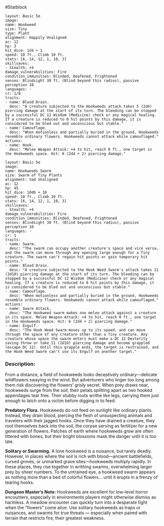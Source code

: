 #Statblock 
```statblock 
layout: Basic 5e 
image: 
name: Hookweed 
size: Tiny
type: Plant
alignment: Happily Unaligned
ac: 12
hp: 3
hit_dice: 1d4 + 1 
speed: 10 ft., Climb 10 ft.
stats: [6, 14, 12, 1, 10, 3]
skillsaves: 
- Stealth: +4
damage_vulnerabilities: Fire 
condition_immunities: Blinded, Deafened, Frightened
senses: Blindsight 30 ft. (Blind beyond this radius), passive perception 10
languages: -
cr: 1/8
traits: 
- name: Blood Drain.
  desc: "A creature subjected to the Hookweeds attack takes 5 (2d4) piercing damage at the start of its turn. The bleeding can be stopped by a successful DC 12 Wisdom (Medicine) check or any magical healing. If a creature is reduced to 0 hit points by this damage, it is considered to be bled out and unconscious but stable."
- name: Camouflage.
  desc: "When motionless and partially buried in the ground, Hookweeds resemble ordinary flowers. Hookweeds cannot attack while camouflaged."
actions: 
- name: Hook.
  desc: "Melee Weapon Attack: +4 to hit, reach 0 ft., one target in the Hookweeds space. Hit: 6 (2d4 + 2) piercing damage."
```

```statblock 
layout: Basic 5e 
image: 
name: Hookweeds Swarm
size: Swarm of Tiny Plants
alignment: Sad Unaligned
ac: 12
hp: 45
hit_dice: 10d6 + 10
speed: 10 ft., Climb 10 ft.
stats: [6, 14, 12, 1, 10, 3]
skillsaves: 
- Stealth: +4
damage_vulnerabilities: Fire 
condition_immunities: Blinded, Deafened, Frightened
senses: Blindsight 30 ft. (Blind beyond this radius), passive perception 10
languages: -
cr: 1
traits: 
- name: Swarm.
  desc: "The swarm can occupy another creature's space and vice versa, and the swarm can move through any opening large enough for a Tiny creature. The swarm can't regain hit points or gain temporary hit points."
- name: Blood Drain.
  desc: "A creature subjected to the Hook Weed Swarm's attack takes 11 (2d10) piercing damage at the start of its turn. The bleeding can be stopped by a successful DC 12 Wisdom (Medicine) check or any magical healing. If a creature is reduced to 0 hit points by this damage, it is considered to be bled out and unconscious but stable."
- name: Camouflage.
  desc: "When motionless and partially buried in the ground, Hookweeds resemble ordinary flowers. Hookweeds cannot attack while camouflaged."
actions: 
- name: Swarm Attack.
  desc: "The Hookweed swarm makes one melee attack against a creature in its space. Melee Weapon Attack: +4 to hit, reach 0 ft., one target in the Hookweeds space. Hit: 6 (2d4 + 2) piercing damage."
- name: Engulf.
  desc: "The Hook Weed Swarm moves up to its speed, and can move through the space of any creature other than a Tiny creature. Any creature whose space the swarm enters must make a DC 12 Dexterity saving throw or take 11 (2d10) piercing damage and become grappled (escape DC 12). Until this grapple ends, the target is restrained, and the Hook Weed Swarm can't use its Engulf on another target."
```

### Description:
From a distance, a field of hookweeds looks deceptively ordinary—delicate wildflowers swaying in the wind. But adventurers who linger too long among them risk discovering the flowers’ grisly secret. When prey draws near, hookweeds surge from the soil, their petals splitting apart as two hooked appendages tear free. Their stubby roots writhe like legs, carrying them just enough to latch onto a victim before digging in to feed.

**Predatory Flora.** Hookweeds do not feed on sunlight like ordinary plants. Instead, they drain blood, piercing the flesh of unsuspecting animals and travelers with their jagged hooks. Once they have drained a creature, they root themselves back into the soil, the corpse serving as fertilizer for a new generation of flowers. Patches of earth where hookweeds grow are often littered with bones, but their bright blossoms mask the danger until it is too late.

**Solitary or Swarming.** A lone hookweed is a nuisance, but rarely deadly. However, in places where the soil is rich with blood—ancient battlefields, cursed groves, or unmarked grave sites—hookweeds multiply rapidly. In these places, they rise together in writhing swarms, overwhelming larger prey by sheer numbers. To the untrained eye, a hookweed swarm appears as nothing more than a bed of colorful flowers… until it erupts in a frenzy of tearing hooks.

**Dungeon Master’s Note:**
Hookweeds are excellent for low-level horror encounters, especially in environments players might otherwise dismiss as harmless. A meadow encounter can quickly turn into a desperate fight when the “flowers” come alive. Use solitary hookweeds as traps or nuisances, and swarms for true threats — especially when paired with terrain that restricts fire, their greatest weakness.